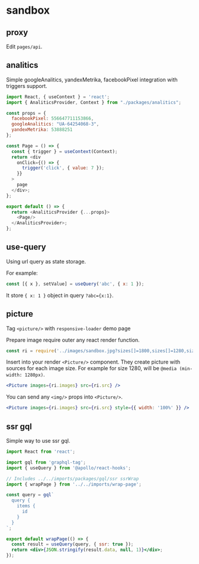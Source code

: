 # sandbox

## proxy

Edit `pages/api`.

## analitics

Simple googleAnalitics, yandexMetrika, facebookPixel integration with triggers support.

```js
import React, { useContext } = 'react';
import { AnaliticsProvider, Context } from "./packages/analitics";

const props = {
  facebookPixel: 556647711153866,
  googleAnalitics: "UA-64254068-3",
  yandexMetrika: 53888251
};

const Page = () => {
  const { trigger } = useContext(Context);
  return <div
    onClick={() => {
      trigger('click', { value: 7 });
    }}
  >
    page
  </div>;
};

export default () => {
  return <AnaliticsProvider {...props}>
    <Page/>
  </AnaliticsProvider>;
};
```

## use-query

Using url query as state storage.

For example:

```jsx
const [{ x }, setValue] = useQuery('abc', { x: 1 });
```

It store `{ x: 1 }` object in query `?abc={x:1}`.

## picture

Tag `<picture/>` with `responsive-loader` demo page

Prepare image require outer any react render function.

```jsx
const ri = require('../images/sandbox.jpg?sizes[]=1800,sizes[]=1280,sizes[]=960,sizes[]=600,sizes[]=300,sizes[]=100');
```

Insert into your render `<Picture/>` component. They create picture with sources for each image size. For example for size 1280, will be `@media (min-width: 1280px)`.

```jsx
<Picture images={ri.images} src={ri.src} />
```

You can send any `<img/>` props into `<Picture/>`.

```jsx
<Picture images={ri.images} src={ri.src} style={{ width: '100%' }} />
```

## ssr gql

Simple way to use ssr gql.

```jsx
import React from 'react';

import gql from 'graphql-tag';
import { useQuery } from '@apollo/react-hooks';

// Includes ../../imports/packages/gql/ssr ssrWrap
import { wrapPage } from '../../imports/wrap-page';

const query = gql`
  query {
    items {
      id
    }
  }
`;

export default wrapPage(() => {
  const result = useQuery(query, { ssr: true });
  return <div>{JSON.stringify(result.data, null, 1)}</div>;
});
```
